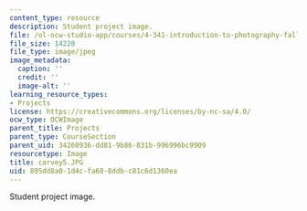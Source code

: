 ```yaml
---
content_type: resource
description: Student project image.
file: /ol-ocw-studio-app/courses/4-341-introduction-to-photography-fall-2002/895dd8a01d4cfa688ddbc81c6d1360ea_carvey5.JPG
file_size: 14220
file_type: image/jpeg
image_metadata:
  caption: ''
  credit: ''
  image-alt: ''
learning_resource_types:
- Projects
license: https://creativecommons.org/licenses/by-nc-sa/4.0/
ocw_type: OCWImage
parent_title: Projects
parent_type: CourseSection
parent_uid: 34260936-dd81-9b86-831b-996996bc9909
resourcetype: Image
title: carvey5.JPG
uid: 895dd8a0-1d4c-fa68-8ddb-c81c6d1360ea
---
```

Student project image.
